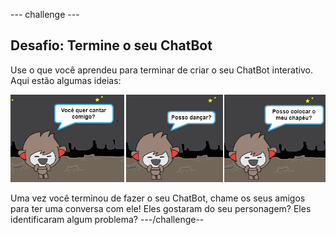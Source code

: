 \--- challenge \---

## Desafio: Termine o seu ChatBot

Use o que você aprendeu para terminar de criar o seu ChatBot interativo. Aqui estão algumas ideias:

![ChatBot ideas](images/chatbot-ideas.png)

Uma vez você terminou de fazer o seu ChatBot, chame os seus amigos para ter uma conversa com ele! Eles gostaram do seu personagem? Eles identificaram algum problema? \---/challenge--